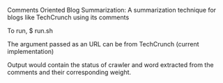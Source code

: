 Comments Oriented Blog Summarization:
A summarization technique for blogs like TechCrunch using its comments

To run, 
$ run.sh <URL-of-a-blog>

The argument passed as an URL can be from TechCrunch (current implementation)

Output would contain the status of crawler and word extracted from the comments and their corresponding weight.